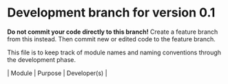 # Development branch for version 0.1

**Do not commit your code directly to this branch!** Create a feature branch from this instead. Then commit new or edited code to the feature branch. 

This file is to keep track of module names and naming conventions through the development phase.

| Module | Purpose | Developer(s) |

